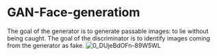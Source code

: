 # GAN-Face-generatiom
The goal of the generator is to generate passable images: to lie without being caught. The goal of the discriminator is to identify images coming from the generator as fake.
![0_DUjeBdOFn-89W5WL](https://user-images.githubusercontent.com/77532204/231096571-0ba99975-5733-474e-b9df-3a0488dc163f.png)
